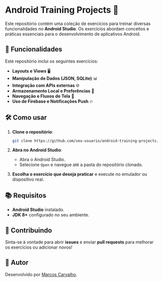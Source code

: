 # Android Training Projects 📱

Este repositório contém uma coleção de exercícios para treinar diversas funcionalidades no **Android Studio**. Os exercícios abordam conceitos e práticas essenciais para o desenvolvimento de aplicativos Android.

## 🚀 Funcionalidades

Este repositório inclui os seguintes exercícios:

- **Layouts e Views** 🖥️
- **Manipulação de Dados (JSON, SQLite)** 📊
- **Integração com APIs externas** 🌐
- **Armazenamento Local e Preferências** 💾
- **Navegação e Fluxos de Tela** 🔄
- **Uso de Firebase e Notificações Push** 🔥

## 🛠️ Como usar

1. **Clone o repositório**:
   ```bash
   git clone https://github.com/seu-usuario/android-training-projects.git
   ```

2. **Abra no Android Studio**:
   - Abra o Android Studio.
   - Selecione `Open` e navegue até a pasta do repositório clonado.

3. **Escolha o exercício que deseja praticar** e execute no emulador ou dispositivo real.

## 📚 Requisitos

- **Android Studio** instalado.
- **JDK 8+** configurado no seu ambiente.

## 💬 Contribuindo

Sinta-se à vontade para abrir **issues** e enviar **pull requests** para melhorar os exercícios ou adicionar novos!

## 👥 Autor

Desenvolvido por [Marcos Carvalho](https://github.com/gc-marcos).

